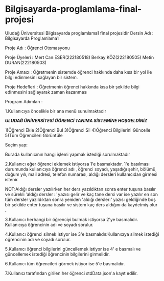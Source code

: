 # Bilgisayarda-proglamlama-final-projesi
Uludağ Üniversitesi Bilgisayarda proglamlama1 final projesidir
Dersin Adı : Bilgisayarda Proglamlama1

Proje Adı : Öğrenci Otomasyonu

Proje Üyeleri : Mert Can ESER(222180518) Berkay KÖZ(222180505) Metin DURAN(222180503)

Proje Amacı : Öğretmenin sistemde öğrenci hakkında daha kısa bir yol ile bilgi edinmesini sağlayan bir sistem.

Proje Hedefleri : Öğretmenin öğrenci hakkında kısa bir şekilde bilgi edinmesini sağlayarak zaman kazanması

Program Adımları :

1.Kullanıcıya öncelikle bir ana menü sunulmaktadır

*********ULUDAĞ ÜNİVERSİTESİ ÖĞRENCİ TANIMA SİSTEMİNE HOŞGELDİNİZ*********

1)Öğrenci Ekle
2)Öğrenci Bul
3)Öğrenci Sil
4)Öğrenci Bilgilerini Güncelle
5)Tüm Öğrencileri Görüntüle

Seçim yap:

Burada kullanıcının hangi işlemi yapmak istediği sorulmaktadır

2.Kullanıcı eğer öğrenci eklemek istiyorsa 1'e basmaktadır. 1'e basılması durumunda kullanıcıya öğrenci adı , öğrenci soyadı, yaşadığı şehir, bölümü, doğum yılı, mail adresi, telefon numarası, aldığı dersleri kullanıcıdan girmesi istenir.

NOT:Aldığı dersler yazılırken her ders yazıldıktan sonra enter tuşuna basılır ve sürekli 'aldığı dersler :' yazısı gelir ve kaç tane dersi var ise yazılır en son tüm dersler yazıldıktan sonra yeniden 'aldığı dersler:' yazısı geldiğinde boş bir şekilde enter tuşuna basılır ve sistem kaç ders aldığını da kaydetmiş olur .

3.Kullanıcı herhangi bir öğrenciyi bulmak istiyorsa 2'ye basmalıdır. Kullanıcıya öğrencinin adı ve soyadı sorulur.

4.Kullanıcı öğrenci silmek istiyor ise 3'e basmalıdır.Kullanıcıya silmek istediği öğrencinin adı ve soyadı sorulur.

5.Kullanıcı öğrenci bilgilerini güncellemek istiyor ise 4' e basmalı ve güncellemek istediği öğrencinin bilgilerini girmelidir.

6.Kullanıcı tüm öğrencileri görmek istiyor ise 5'e basmalıdır.

7.Kullanıcı tarafından girilen her öğrenci stdData.json'a kayıt edilir.
